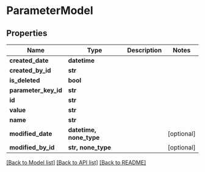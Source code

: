 # ParameterModel


## Properties
Name | Type | Description | Notes
------------ | ------------- | ------------- | -------------
**created_date** | **datetime** |  | 
**created_by_id** | **str** |  | 
**is_deleted** | **bool** |  | 
**parameter_key_id** | **str** |  | 
**id** | **str** |  | 
**value** | **str** |  | 
**name** | **str** |  | 
**modified_date** | **datetime, none_type** |  | [optional] 
**modified_by_id** | **str, none_type** |  | [optional] 

[[Back to Model list]](../README.md#documentation-for-models) [[Back to API list]](../README.md#documentation-for-api-endpoints) [[Back to README]](../README.md)


